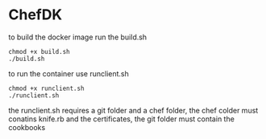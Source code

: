 # ChefDK

to build the docker image run the build.sh
```
chmod +x build.sh
./build.sh
```
to run the container use runclient.sh
```
chmod +x runclient.sh
./runclient.sh
```

the runclient.sh requires a git folder and a chef folder, the chef colder must conatins knife.rb and the certificates, the git folder must contain the cookbooks
